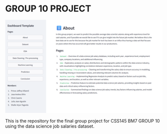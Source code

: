 # GROUP 10 PROJECT

![Main Page Screenshot](main_page_screenshot.png)

This is the repository for the final group project for CSS145 BM7 GROUP 10 using the data science job salaries dataset.
